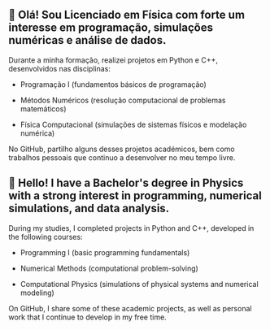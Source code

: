 ## 👋 Olá! Sou Licenciado em Física com forte um interesse em programação, simulações numéricas e análise de dados.

Durante a minha formação, realizei projetos em Python e C++, desenvolvidos nas disciplinas:

   * Programação I (fundamentos básicos de programação)

   * Métodos Numéricos (resolução computacional de problemas matemáticos)

   * Física Computacional (simulações de sistemas físicos e modelação numérica)

No GitHub, partilho alguns desses projetos académicos, bem como trabalhos pessoais que continuo a desenvolver no meu tempo livre.

## 👋 Hello! I have a Bachelor's degree in Physics with a strong interest in programming, numerical simulations, and data analysis.

During my studies, I completed projects in Python and C++, developed in the following courses:

   * Programming I (basic programming fundamentals)

   * Numerical Methods (computational problem-solving)

   * Computational Physics (simulations of physical systems and numerical modeling)

On GitHub, I share some of these academic projects, as well as personal work that I continue to develop in my free time.

<!--
**GoncaloMartins-prog/GoncaloMartins-prog** is a ✨ _special_ ✨ repository because its `README.md` (this file) appears on your GitHub profile.

Here are some ideas to get you started:

- 🔭 I’m currently working on ...
- 🌱 I’m currently learning ...
- 👯 I’m looking to collaborate on ...
- 🤔 I’m looking for help with ...
- 💬 Ask me about ...
- 📫 How to reach me: ...
- 😄 Pronouns: ...
- ⚡ Fun fact: ...
-->
